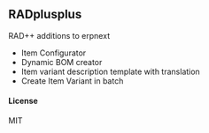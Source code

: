 ## RADplusplus

RAD++ additions to erpnext

- Item Configurator
- Dynamic BOM creator
- Item variant description template with translation 
- Create Item Variant in batch

#### License

MIT
